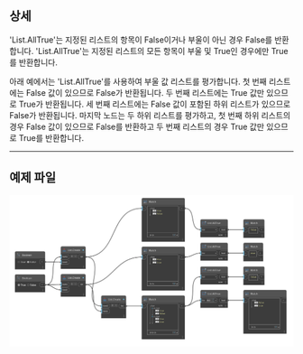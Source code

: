 ## 상세
'List.AllTrue'는 지정된 리스트의 항목이 False이거나 부울이 아닌 경우 False를 반환합니다. 'List.AllTrue'는 지정된 리스트의 모든 항목이 부울 및 True인 경우에만 True를 반환합니다.

아래 예에서는 'List.AllTrue'를 사용하여 부울 값 리스트를 평가합니다. 첫 번째 리스트에는 False 값이 있으므로 False가 반환됩니다. 두 번째 리스트에는 True 값만 있으므로 True가 반환됩니다. 세 번째 리스트에는 False 값이 포함된 하위 리스트가 있으므로 False가 반환됩니다. 마지막 노드는 두 하위 리스트를 평가하고, 첫 번째 하위 리스트의 경우 False 값이 있으므로 False를 반환하고 두 번째 리스트의 경우 True 값만 있으므로 True를 반환합니다.
___
## 예제 파일

![List.AllTrue](./DSCore.List.AllTrue_img.jpg)
